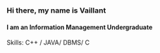 ### Hi there, my name is Vaillant
#### I am an Information Management Undergraduate

Skills: C++ / JAVA/ DBMS/ C






